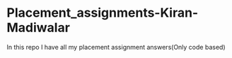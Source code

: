 # Placement_assignments-Kiran-Madiwalar

In this repo I have all my placement assignment answers(Only code based)
